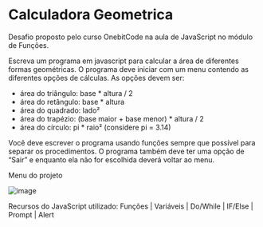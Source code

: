 # Calculadora Geometrica

Desafio proposto pelo curso OnebitCode na aula de JavaScript no módulo de Funções. 

Escreva um programa em javascript para calcular a área de diferentes formas geométricas.
O programa deve iniciar com um menu contendo as diferentes opções de cálculas. As opções devem ser:

- área do triângulo: base * altura / 2
- área do retângulo: base * altura
- área do quadrado: lado²
- área do trapézio: (base maior + base menor) * altura / 2
- área do círculo: pi * raio² (considere pi = 3.14)

Você deve escrever o programa usando funções sempre que possível para separar os procedimentos. 
O programa também deve ter uma opção de “Sair” e enquanto ela não for escolhida deverá voltar ao menu.


Menu do projeto 


![image](https://github.com/NathaliaFernandes28/CalculadoraGeometrica/assets/88513545/05c6bf10-8496-496a-a1d7-34f69d1d8e75)


Recursos do JavaScript utilizado: Funções | Variáveis | Do/While | IF/Else | Prompt | Alert




